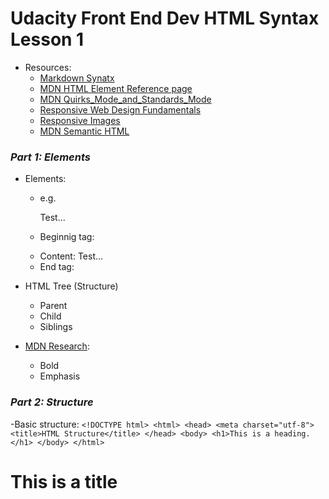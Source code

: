 # Udacity Front End Dev HTML Syntax Lesson 1
- Resources:
	- [Markdown Synatx](https://www.markdownguide.org/basic-syntax/)
	- [MDN HTML Element Reference page](https://developer.mozilla.org/en-US/docs/Web/HTML/Element)
    - [MDN Quirks_Mode_and_Standards_Mode](https://developer.mozilla.org/en-US/docs/Web/HTML/Quirks_Mode_and_Standards_Mode)
    - [Responsive Web Design Fundamentals](https://www.udacity.com/course/responsive-web-design-fundamentals--ud893)
    - [Responsive Images](https://www.udacity.com/course/responsive-images--ud882)
    - [MDN Semantic HTML](https://developer.mozilla.org/en-US/docs/Learn/HTML/Introduction_to_HTML/Document_and_website_structure)

### *Part 1: Elements*
- Elements: 
	- e.g. <p>Test...</p>
	- Beginnig tag: <p>
	- Content: Test...
	- End tag: </p> 

- HTML Tree (Structure)
	- Parent
	- Child
	- Siblings

- [MDN Research](https://developer.mozilla.org/en-US/docs/Web/HTML/Element):
	- Bold <strong></strong>
	- Emphasis <em></em>

### *Part 2: Structure*
-Basic structure:
        ```
        <!DOCTYPE html>
        <html>
            <head>
                <meta charset="utf-8">
                <title>HTML Structure</title>
            </head>
            <body>
                <h1>This is a heading.</h1>
            </body>
        </html>
        ```



<!DOCTYPE html>
<html>
<head>
    <title></title>
</head>
<body>
    <h1>This is a title</h1>
</body>
</html>